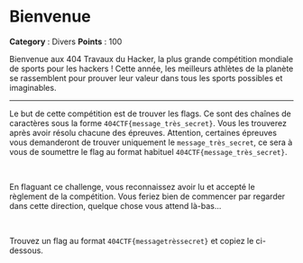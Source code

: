 # Bienvenue

**Category** : Divers
**Points** : 100

Bienvenue aux 404 Travaux du Hacker, la plus grande compétition mondiale de sports pour les hackers ! Cette année, les meilleurs athlètes de la planète se rassemblent pour prouver leur valeur dans tous les sports possibles et imaginables.

***

Le but de cette compétition est de trouver les flags.  Ce sont des chaînes de caractères sous la forme  `404CTF{message_très_secret}`. Vous les trouverez après avoir résolu chacune des épreuves. Attention, certaines épreuves vous demanderont de trouver uniquement le `message_très_secret`, ce sera à vous de soumettre le flag au format habituel `404CTF{message_très_secret}`. 

<p class="space">&nbsp;</p>
En flaguant ce challenge, vous reconnaissez avoir lu et accepté le règlement de la compétition. Vous feriez bien de commencer par regarder dans cette direction, quelque chose vous attend là-bas...
<p class="space">&nbsp;</p>

Trouvez un flag au format `404CTF{messagetrèssecret}` et copiez le ci-dessous.



